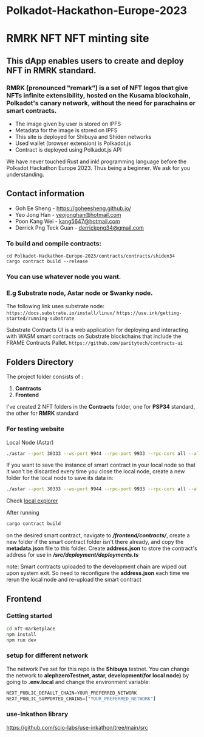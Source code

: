 # Polkadot-Hackathon-Europe-2023
# **RMRK NFT** NFT minting site

## This dApp enables users to create and deploy NFT in RMRK standard.
### RMRK (pronounced "remark") is a set of NFT legos that give NFTs infinite extensibility, hosted on the Kusama blockchain, Polkadot's canary network, without the need for parachains or smart contracts.

- The image given by user is stored on IPFS
- Metadata for the image is stored on IPFS
- This site is deployed for Shibuya and Shiden networks
- Used wallet (browser extension) is Polkadot.js
- Contract is deployed using Polkadot.js API

We have never touched Rust and ink! programming language before the Polkadot Hackathon Europe 2023. Thus being a beginner.
We ask for you understanding.

## Contact information
 - Goh Ee Sheng - https://goheesheng.github.io/
 - Yeo Jong Han - yeojonghan@hotmail.com
 - Poon Kang Wei - kang5647@hotmail.com
 - Derrick Png Teck Guan - derrickpng34@gmail.com

### To build and compile contracts:
```
cd Polkadot-Hackathon-Europe-2023/contracts/contracts/shiden34
cargo contract build --release
```

### You can use whatever node you want. 
### E.g Substrate node, Astar node or Swanky node.
The following link uses substrate node:
`https://docs.substrate.io/install/linux/`
`https://use.ink/getting-started/running-substrate`

Substrate Contracts UI is a web application for deploying and interacting with WASM smart contracts on Substrate blockchains that include the FRAME Contracts Pallet.
`https://github.com/paritytech/contracts-ui`

## Folders Directory
The project folder consists of : 
1. **Contracts**
2. **Frontend**

I've created 2 NFT folders in the **Contracts** folder, one for **__PSP34__** standard, the other for **__RMRK__** standard

### For testing website 

Local Node (Astar) 
```bash 
./astar --port 30333 --ws-port 9944 --rpc-port 9933 --rpc-cors all --alice --dev
```
If you want to save the instance of smart contract in your local node so that it won't be discarded every time you close the local node, create a new folder for the local node to save its data in: 

```bash
./astar --port 30333 --ws-port 9944 --rpc-port 9933 --rpc-cors all --alice --dev --base-path [YOUR FOLDER]
```
Check [local explorer](https://polkadot.js.org/apps/?rpc=ws%3A%2F%2F127.0.0.1%3A9944#/explorer) 

After running 
```ts 
cargo contract build 
```
on the desired smart contract, navigate to ***/frontend/contracts/***, create a new folder if the smart contract folder isn't there already, and copy the **metadata.json** file to this folder. Create **address.json** to store the contract's address for use in ***/src/deployment/deployments.ts***

note: Smart contracts uploaded to the development chain are wiped out upon system exit. So need to reconfigure the **address.json** each time we rerun the local node and re-upload the smart contract

## Frontend 

### Getting started 


```bash
cd nft-marketplace
npm install 
npm run dev
```
### setup for different network 

The network I've set for this repo is the **Shibuya** testnet. 
You can change the network to **alephzeroTestnet, astar, development(for local node)** by going to **.env.local** and change the environment variable:
```ts
NEXT_PUBLIC_DEFAULT_CHAIN=YOUR_PREFERRED_NETWORK
NEXT_PUBLIC_SUPPORTED_CHAINS=["YOUR_PREFERRED_NETWORK"]
```

### use-Inkathon library 
https://github.com/scio-labs/use-inkathon/tree/main/src 


